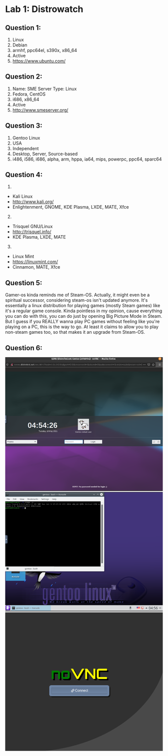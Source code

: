 # Lab 1: Distrowatch

## Question 1:

1. Linux
2. Debian
3. armhf, ppc64el, s390x, x86_64
4. Active
5. https://www.ubuntu.com/

## Question 2:

1. Name: SME Server
Type: Linux
2. Fedora, CentOS
3. i686, x86_64
4. Active
5. http://www.smeserver.org/

## Question 3:

1. Gentoo Linux
2. USA
3. Independent
4. Desktop, Server, Source-based
5. i486, i586, i686, alpha, arm, hppa, ia64, mips, powerpc, ppc64, sparc64

## Question 4:

1. 
- Kali Linux
- http://www.kali.org/
- Enlightenment, GNOME, KDE Plasma, LXDE, MATE, Xfce
2. 
- Trisquel GNU/Linux
- http://trisquel.info/
- KDE Plasma, LXDE, MATE
3. 
- Linux Mint
- https://linuxmint.com/
- Cinnamon, MATE, Xfce

## Question 5:

Gamer-os kinda reminds me of Steam-OS. Actually, it might even be a spiritual successor, considering steam-os isn't updated anymore. It's essentially a linux distribution for playing games (mostly Steam games) like it's a regular game console. Kinda pointless in my opinion, cause everything you can do with this, you can do just by opening Big Picture Mode in Steam. But I guess if you REALLY wanna play PC games without feeling like you're playing on a PC, this is the way to go. At least it claims to allow you to play non-steam games too, so that makes it an upgrade from Steam-OS.

## Question 6: 

![Its booted!](gentoo1.png)
![uname](gentoo2.png)
![System stopped](System%20stopped.png)